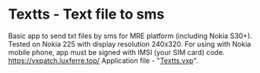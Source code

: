 # Textts - Text file to sms
Basic app to send txt files by sms for MRE platform (including Nokia S30+). Tested on Nokia 225 with display resolution 240x320.
For using with Nokia mobile phone, app must be signed with IMSI (your SIM card) code.
https://vxpatch.luxferre.top/
Application file - "[Textts.vxp](https://github.com/RDZDX/textts/blob/main/Textts.vxp?raw=true)".
